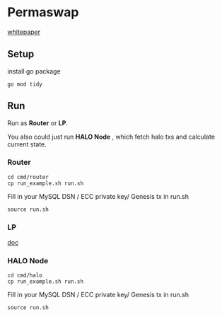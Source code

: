 # Permaswap

[whitepaper](https://mirror.xyz/permaswap.eth/kdg0iXx1jB-vXYEc_WEAeTNX_sGjv8BXksHxcFdoKjo)

## Setup

install go package

```
go mod tidy
```

## Run

Run as **Router** or **LP**.

You also could just run **HALO Node** , which fetch halo txs and calculate current state.

### Router

```
cd cmd/router
cp run_example.sh run.sh
```

Fill in your MySQL DSN / ECC private key/ Genesis tx in run.sh

```
source run.sh
```

### LP

[doc](https://permadao.notion.site/Golang-LP-client-configuration-tutorial-0c8b65f06eed4add880dad0f29d89d37)


### HALO Node
```
cd cmd/halo
cp run_example.sh run.sh
```

Fill in your MySQL DSN / ECC private key/ Genesis tx in run.sh

```
source run.sh
```
